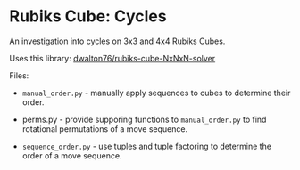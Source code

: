 # Rubiks Cube: Cycles

An investigation into cycles on 3x3 and 4x4 Rubiks Cubes.

Uses this library: [dwalton76/rubiks-cube-NxNxN-solver](https://github.com/dwalton76/rubiks-cube-NxNxN-solver)

Files:

* `manual_order.py` - manually apply sequences to cubes
    to determine their order.

* perms.py - provide supporing functions to `manual_order.py` 
    to find rotational permutations of a move sequence.

* `sequence_order.py` - use tuples and tuple factoring
    to determine the order of a move sequence.


